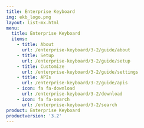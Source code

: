 ```yaml
---
title: Enterprise Keyboard
img: ekb_logo.png
layout: list-mx.html
menu:
  title: Enterprise Keyboard
  items:
    - title: About
      url: /enterprise-keyboard/3-2/guide/about
    - title: Setup
      url: /enterprise-keyboard/3-2/guide/setup
    - title: Customize
      url: /enterprise-keyboard/3-2/guide/settings
    - title: APIs
      url: /enterprise-keyboard/3-2/guide/apis
    - icon: fa fa-download
      url: /enterprise-keyboard/3-2/download
    - icon: fa fa-search
      url: /enterprise-keyboard/3-2/search
product: Enterprise Keyboard
productversion: '3.2'
---
```

